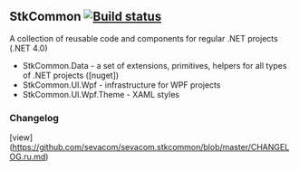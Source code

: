 ## StkCommon  [![Build status](https://ci.appveyor.com/api/projects/status/7inl5sw7rvqf4rcb/branch/master?svg=true)](https://ci.appveyor.com/project/sevacom/stkcommon/branch/master) 

A collection of reusable code and components for regular .NET projects (.NET 4.0)

* StkCommon.Data - a set of extensions, primitives, helpers for all types of .NET projects ([nuget])
* StkCommon.UI.Wpf - infrastructure for WPF projects
* StkCommon.UI.Wpf.Theme - XAML styles

### Changelog 
[view] (https://github.com/sevacom/sevacom.stkcommon/blob/master/CHANGELOG.ru.md)
